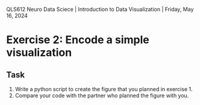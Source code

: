 QLS612 Neuro Data Sciece | Introduction to Data Visualization | Friday, May 16, 2024

# Exercise 2: Encode a simple visualization

## Task
1. Write a python script to create the figure that you planned in exercise 1.
2. Compare your code with the partner who planned the figure with you.
